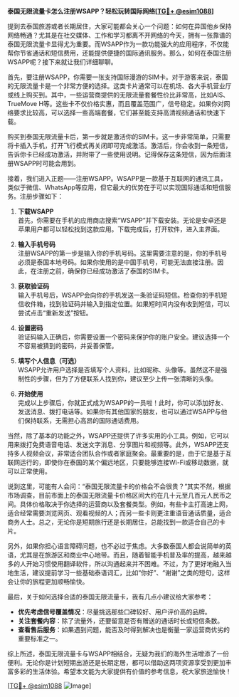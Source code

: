 **泰国无限流量卡怎么注册WSAPP？轻松玩转国际网络[[TG💪+ @esim1088](https://t.me/s/esim1088)]**

提到去泰国旅游或者长期居住，大家可能都会关心一个问题：如何在异国他乡保持网络畅通？尤其是在社交媒体、工作和学习都离不开网络的今天，拥有一张靠谱的泰国无限流量卡显得尤为重要。而WSAPP作为一款功能强大的应用程序，不仅能帮你节省通话和短信费用，还能提供便捷的国际通讯服务。那么，如何在泰国注册WSAPP呢？接下来就让我们详细聊聊。

首先，要注册WSAPP，你需要一张支持国际漫游的SIM卡。对于游客来说，泰国的无限流量卡是一个非常方便的选择。这类卡片通常可以在机场、各大手机营业厅或线上购买到。其中，一些运营商提供的无限流量套餐性价比非常高，比如AIS、TrueMove H等。这些卡不仅价格实惠，而且覆盖范围广，信号稳定。如果你对网络要求比较高，可以选择一些高端套餐，它们甚至能支持高清视频通话和快速下载。

购买到泰国无限流量卡后，第一步就是激活你的SIM卡。这一步非常简单，只需要将卡插入手机，打开飞行模式再关闭即可完成激活。激活后，你会收到一条短信，告诉你卡已经成功激活，并附带了一些使用说明。记得保存这条短信，因为后面注册WSAPP时可能会用到。

接着，我们进入正题——注册WSAPP。WSAPP是一款基于互联网的通讯工具，类似于微信、WhatsApp等应用，但它最大的优势在于可以实现国际通话和短信服务。注册步骤如下：

1. **下载WSAPP**  
   首先，你需要在手机的应用商店搜索“WSAPP”并下载安装。无论是安卓还是苹果用户都可以轻松找到这款应用。下载完成后，打开软件，进入主界面。

2. **输入手机号码**  
   注册WSAPP的第一步是输入你的手机号码。这里需要注意的是，你的手机号必须是泰国本地号码。如果你使用的是中国手机号，可能无法直接注册。因此，在注册之前，确保你已经成功激活了泰国的SIM卡。

3. **获取验证码**  
   输入手机号后，WSAPP会向你的手机发送一条验证码短信。检查你的手机短信收件箱，找到验证码并输入到指定位置。如果短时间内没有收到短信，可以尝试点击“重新发送”按钮。

4. **设置密码**  
   验证码输入正确后，你需要设置一个密码来保护你的账户安全。建议选择一个不容易被猜到的密码，并妥善保管。

5. **填写个人信息（可选）**  
   WSAPP允许用户选择是否填写个人资料，比如昵称、头像等。虽然这不是强制性的步骤，但为了方便联系人找到你，建议至少上传一张清晰的头像。

6. **开始使用**  
   完成以上步骤后，你就正式成为WSAPP的一员啦！此时，你可以添加好友、发送消息、拨打电话等。如果你有其他国家的朋友，也可以通过WSAPP与他们保持联系，无需担心高昂的国际通话费用。

当然，除了基本的功能之外，WSAPP还提供了许多实用的小工具。例如，它可以用来拨打免费语音电话、发送文字消息、分享图片和视频等。此外，WSAPP还支持多人视频会议，非常适合团队合作或者家庭聚会。最重要的是，由于它是基于互联网运行的，即使你在泰国的某个偏远地区，只要能够连接Wi-Fi或移动数据，就可以正常使用。

说到这里，可能有人会问：“泰国无限流量卡的价格会不会很贵？”其实不然，根据市场调查，目前市面上的泰国无限流量卡价格区间大约在几十元至几百元人民币之间。具体价格取决于你选择的运营商以及套餐类型。例如，有些卡主打高速上网，适合经常需要浏览网页、观看视频的人；而另一些卡则更注重语音通话质量，适合商务人士。总之，无论你是短期旅行还是长期居住，总能找到一款适合自己的卡片。

另外，如果你担心语言障碍问题，也不必过于焦虑。大多数泰国人都会说简单的英语，尤其是在旅游区和商业中心地带。而且，随着智能手机普及率的提高，越来越多的人开始习惯使用翻译软件，所以沟通起来并不困难。不过，为了更好地融入当地生活，建议提前学习一些基础泰语词汇，比如“你好”、“谢谢”之类的短句，这样会让你的旅程更加顺畅愉快。

最后，关于如何选择合适的泰国无限流量卡，我有几点小建议给大家参考：
- **优先考虑信号覆盖情况**：尽量挑选那些口碑较好、用户评价高的品牌。
- **关注套餐内容**：除了流量外，还要留意是否有赠送的通话时长或短信条数。
- **查看售后服务**：如果遇到问题，能否及时得到解决也是衡量一家运营商优劣的重要标准之一。

综上所述，泰国无限流量卡与WSAPP相结合，无疑为我们的海外生活增添了一份便利。无论你是计划短期出游还是长期定居，都可以借助这两项资源享受到更加丰富多彩的生活体验。希望本文能为大家提供有价值的参考信息，祝大家旅途愉快！

[[TG💪+ @esim1088](https://t.me/s/esim1088) ![Image](https://i.postimg.cc/4NQfJmqS/Snipaste-2025-05-13-00-14-12.png)]
